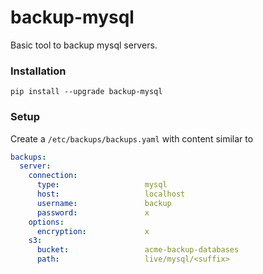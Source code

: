 # backup-mysql

Basic tool to backup mysql servers.


### Installation

    pip install --upgrade backup-mysql


### Setup

Create a `/etc/backups/backups.yaml` with content similar to

```yaml
backups:
  server:
    connection:
      type:                   mysql
      host:                   localhost
      username:               backup
      password:               x
    options:
      encryption:             x
    s3:
      bucket:                 acme-backup-databases
      path:                   live/mysql/<suffix>

```
